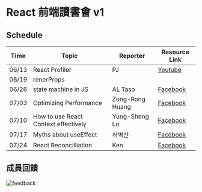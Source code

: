# React 前端讀書會 v1

## Schedule

| Time  | Topic                                | Reporter        | Resource Link                                                |
| ----- | ------------------------------------ | --------------- | ------------------------------------------------------------ |
| 06/13 | React Profiler                       | PJ              | [Youtube](https://www.youtube.com/watch?v=TpjmT_1hryA)       |
| 06/19 | renerProps                           |                 |                                                              |
| 06/26 | state machine in JS                  | AL Taso         | [Facebook](https://www.facebook.com/100002640781654/videos/3979816655449655/) |
| 07/03 | Optimizing Performance               | Zong-Rong Huang | [Facebook](https://www.facebook.com/100002640781654/videos/251455619655602/) |
| 07/10 | How to use React Context effectively | Yung-Sheng Lu   | [Facebook](https://www.facebook.com/100002640781654/videos/171762585013015/) |
| 07/17 | Myths about useEffect                | 허벽산          | [Facebook](https://www.facebook.com/100002640781654/videos/781453682530389/) |
| 07/24 | React Reconcilliation                | Ken             | [Facebook](https://www.facebook.com/100002640781654/videos/502385594324672/) |

## 成員回饋

![feedback](https://i.imgur.com/UFf8s5u.png)

